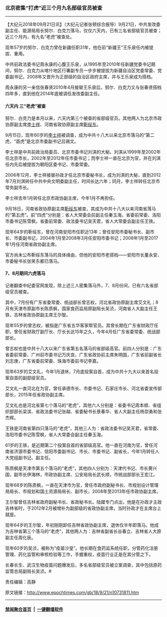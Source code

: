 ### 北京密集“打虎”近三个月九名部级官员被查
------------------------

<p>【大纪元2018年09月21日讯】（大纪元记者张顿综合报导）9月21日，中共发改委副主任、能源局局长努尔．白克力落马，仅仅六天内，已有三名省部级官员被查；近三个月内，有九名“老虎”被查处。</p>
<p>现年57岁的努尔．白克力曾在新疆任职31年，他在前“新疆王”王乐泉任内被提拔、重用。</p>
<p>中共前政法委书记周永康的心腹王乐泉，从1995年至2010年任新疆党委书记期间，努尔．白克力从喀什地区行署副专员一步步被提拔为新疆自治区党委常委、党委副书记，2008年又晋升为正部级的自治区政府主席，并与王乐泉成为搭档。</p>
<p>周永康的另一亲信张春贤2010年4月接替王乐泉后，努尔．白克力又与张春贤搭档四年多，直到他在2014年底被调任发改委副主任。</p>
<h4><strong>六天内 三“老虎”被查</strong></h4>
<p>努尔．白克力是本月以来，六天内第三个被查的省部级官员。其他两人为北京市政协原副主席<a href="http://www.epochtimes.com/gb/tag/%E6%9D%8E%E5%A3%AB%E7%A5%A5.html">李士祥</a>、河南省政协原副主席<a href="http://www.epochtimes.com/gb/tag/%E9%9D%B3%E7%BB%A5%E4%B8%9C.html">靳绥东</a>。</p>
<p>9月15日，现年60岁的<a href="http://www.epochtimes.com/gb/tag/%E6%9D%8E%E5%A3%AB%E7%A5%A5.html">李士祥</a>被调查，成为中共十八大以来北京市落马的“第二虎，“首虎”是北京市委副书记吕锡文。</p>
<p>李士祥是中共前政治局委员、北京市委书记刘淇的大秘。刘淇从1999年至2002年任北京市长，2002年至2012年任市委书记；而李士祥一直在北京为官，并在刘淇任内先后被提拔为朝阳区委书记、市委常委。</p>
<p>2006年12月，李士祥接替孙政才任北京市委秘书长，成为刘淇的大秘，直到2012年7月刘淇转任中共中央文明委副主任，时间长达六年；同月，李士祥转任北京市常务副市长。</p>
<p>李士祥去年1月转任北京市政协副主席，今年1月不再担任。</p>
<p>9月18日，河南省政协原副主席<a href="http://www.epochtimes.com/gb/tag/%E9%9D%B3%E7%BB%A5%E4%B8%9C.html">靳绥东</a>被查，其成为中共十八大以来河南省落马的“第五虎”。前“四虎”分别是：省人大常委会前副主任秦玉海，省委前常委、洛阳市委书记陈雪枫，省委前常委、政法委书记吴天君，省人大常委会副主任王铁。</p>
<p>现年64岁的靳绥东，曾在河南安阳市任职近13年；曾任安阳市委秘书长、副市长、市委副书记，2004年1月至2008年3月任安阳市委书记；2008年1月至2017年1月任河南省政协副主席。</p>
<p>官方尚未公布靳绥东落马的具体缘由，但他的安阳市老搭档——安阳市长董永安、市委秘书长张笑东都已落马。</p>
<h4><strong>7、8月期间六虎落马</strong></h4>
<p>记者翻查中纪委官网发现，除上述三人密集落马外，7、8月份间，已有六名省部级官员被查。</p>
<p>其中，7月份有广东省委常委、统战部长曾志权，河北省政协原副主席艾文礼；8月有天津市原副市长陈质枫，国家食药监局原副局长吴浈，河南省人大副主任王铁，吉林省政协原副主席王尔智。</p>
<p>现年55岁的曾志权，被指是广东省五华客家帮官员。其曾长期在广东省财政厅任职，曾任省财政厅副厅长、厅长长达15年之久，今年4月任广东省委常委、统战部部长。</p>
<p>曾志权也是中共十八大以来广东省第五名落马的省部级高官。前四人分别是：广东省委前常委、广州前市委书记万庆良，广东省政协前主席朱明国，广东省前副省长刘志庚，广东省委前常委、珠海市委前书记李嘉。</p>
<p>现年63岁的艾文礼，今年1月退休，7月底投案自首，成为中共十九大以来首名投案自首的副部级官员。</p>
<p>艾文礼一直河北在为官，曾任承德市长、市委书记、石家庄市长、河北省委宣传部部长，2015年任省政协副主席。</p>
<p>艾文礼也是河北省第七个落马的“老虎”，其他六人分别是：省委书记周本顺、省组织部部长梁滨、省政法委书记张越、省委秘书长景春华、省人大副主任杨崇勇和张杰辉。</p>
<p>王铁是河南省第四只落马的“老虎”，其他三人为：省政法委书记吴天君，省常委、洛阳市委书记陈雪枫，省人大常委会副主任秦玉海。</p>
<p>61岁的王铁，是近期第二个投案自首的省部级高官。他一直在河南为官，曾任河南省济源市委书记、信阳市委副书记、市长、市委书记、副省长，今年1月转任人大党组副书记、副主任。</p>
<p>陈质枫是天津市第五个落马的“老虎”，其他四人分别为：天津代书记、市长黄兴国，副市长伊海林，市政协副主席、公安局局长武长顺，市统战部部长王宏江。</p>
<p>现年68岁的陈质枫，一直在天津市为官，曾任市政府副秘书长、市规划设计管理局局长、市规划和国土资源局局长、副市长，2008年至2013年任市政协副主席。</p>
<p>王尔智曾任吉林省政府副秘书长、省政秘书长。陆媒专门点出，他是在孙政才主政吉林省时，于2012年2月被增补为副部级的省政协副主席，当时孙政才在主席台上就座。</p>
<p>现年64岁的王尔智，年初刚刚卸任吉林省政协副主席，退休仅半年即落马。他成为吉林省第三个落马的“老虎”，其他两人为：吉林省副省长谷春立、吉林省人大原副主任周化辰。</p>
<p>现年60岁的吴浈，被称为“疫苗沙皇”。他长期在食药监系统任职，分管药化注册管理、药化监管和审核检验等工作，手握重权，疫苗行业正是在其分管之下。</p>
<p>长春长生、武汉生物疫苗问题爆发后，多名省部级官员被立案调查，其中包括原药监管总局副局长吴浈。#</p>
<p>责任编辑：高静</p>

原文链接：http://www.epochtimes.com/gb/18/9/21/n10731811.htm


------------------------
#### [禁闻聚合首页](https://github.com/gfw-breaker/banned-news/blob/master/README.md) &nbsp;|&nbsp;  [一键翻墙软件](https://github.com/gfw-breaker/nogfw/blob/master/README.md)